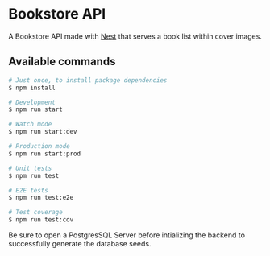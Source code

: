 # Bookstore API

A Bookstore API made with [Nest](https://github.com/nestjs/nest) that serves a book list within cover images.

## Available commands

```bash
# Just once, to install package dependencies
$ npm install

# Development
$ npm run start

# Watch mode
$ npm run start:dev

# Production mode
$ npm run start:prod

# Unit tests
$ npm run test

# E2E tests
$ npm run test:e2e

# Test coverage
$ npm run test:cov
```

Be sure to open a PostgresSQL Server before intializing the backend to successfully generate the database seeds.